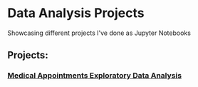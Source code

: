 # Data Analysis Projects
Showcasing different projects I've done as Jupyter Notebooks

## Projects:
### [Medical Appointments Exploratory Data Analysis](https://github.com/osamasonbaty/Data-Analysis-Projects/blob/main/Medical%20Appointments%20EDA/Medical_Appointments_Analysis.ipynb)
